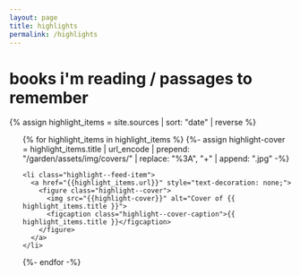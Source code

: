 ```yaml
---
layout: page
title: highlights
permalink: /highlights
---
```


<h1 class="highlight--feed-title">books i'm reading / passages to remember</h1>

{% assign highlight_items = site.sources | sort: "date" | reverse %}

<ul class="highlight--feed">

  {% for highlight_items in highlight_items %}
    {%- assign highlight-cover = highlight_items.title | url_encode | prepend: "/garden/assets/img/covers/" | replace: "%3A", "+" | append: ".jpg" -%}

    <li class="highlight--feed-item">
      <a href="{{highlight_items.url}}" style="text-decoration: none;">
        <figure class="highlight--cover">
          <img src="{{highlight-cover}}" alt="Cover of {{ highlight_items.title }}">
          <figcaption class="highlight--cover-caption">{{ highlight_items.title }}</figcaption>
        </figure>
      </a>
    </li>

  {%- endfor -%}

</ul>